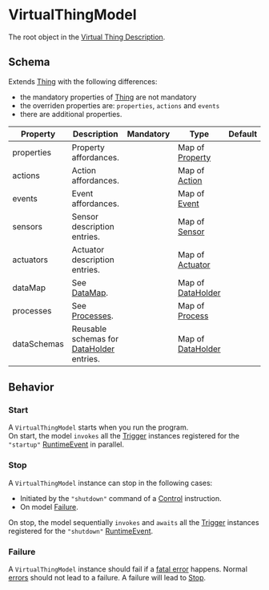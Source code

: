 # VirtualThingModel
The root object in the [Virtual Thing Description][vtd].

## Schema

Extends [Thing] with the following differences:
- the mandatory properties of [Thing] are not mandatory
- the overriden properties are: `properties`, `actions` and `events`
- there are additional properties.

| Property | Description | Mandatory | Type | Default |
|----------|-------------|:---------:|------|:-------:|
| properties | Property affordances. | | Map of [Property] | |
| actions | Action affordances. | | Map of [Action] | |
| events | Event affordances. | | Map of [Event] | |
| sensors | Sensor description entries. | | Map of [Sensor] | |
| actuators | Actuator description entries. | | Map of [Actuator] | |
| dataMap | See [DataMap]. | | Map of [DataHolder] | |
| processes | See [Processes]. | | Map of [Process] | |
| dataSchemas | Reusable schemas for [DataHolder] entries. | | Map of [DataHolder] | |


## Behavior

### Start
A `VirtualThingModel` starts when you run the program.  
On start, the model `invokes` all the [Trigger] instances registered for the `"startup"` [RuntimeEvent] in parallel.

### Stop
A `VirtualThingModel` instance can stop in the following cases:
- Initiated by the `"shutdown"` command of a [Control] instruction.
- On model [Failure](#failure).

On stop, the model sequentially `invokes` and `awaits` all the [Trigger] instances registered for the `"shutdown"` [RuntimeEvent].

### Failure
 A `VirtualThingModel` instance should fail if a [fatal error][fatal] happens. Normal [errors][error] should not lead to a failure. A failure will lead to [Stop](#stop).





[vtd]: ../Definitions.md#virtual-thing-description

[fatal]: ../ConsoleMessagesReference.md#Fatal-Errors
[error]: ../ConsoleMessagesReference.md#Errors

[Property]: Property.md
[Action]: Action.md
[Event]: Event.md
[DataHolder]: DataHolder.md
[Process]: Process.md
[Sensor]: Sensor.md
[Actuator]: Actuator.md

[DataMap]: ../Architecture.md#DataMap
[Processes]: ../Architecture.md#Processes

[Thing]: https://www.w3.org/TR/wot-thing-description/#thing

[Control]: ../instructions/Control.md

[Interval]: ../helper_components/Interval.md
[Trigger]: ../helper_components/Trigger.md
[RuntimeEvent]: ../helper_components/Enums.md#RuntimeEvent